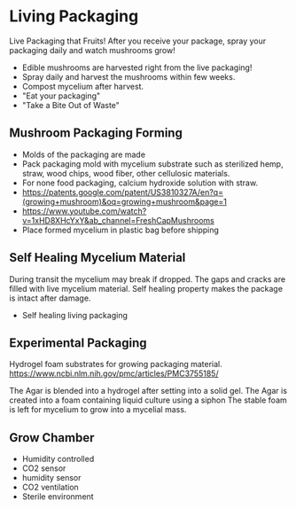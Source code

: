 # Living Packaging
Live Packaging that Fruits! After you receive your package, spray your packaging daily and watch mushrooms grow!

- Edible mushrooms are harvested right from the live packaging!
- Spray daily and harvest the mushrooms within few weeks.
- Compost mycelium after harvest.
- "Eat your packaging"
- "Take a Bite Out of Waste"

## Mushroom Packaging Forming

- Molds of the packaging are made
- Pack packaging mold with mycelium substrate such as sterilized hemp, straw, wood chips, wood fiber, other cellulosic materials.
- For none food packaging, calcium hydroxide solution with straw.
- https://patents.google.com/patent/US3810327A/en?q=(growing+mushroom)&oq=growing+mushroom&page=1
- https://www.youtube.com/watch?v=1xHD8XHcYxY&ab_channel=FreshCapMushrooms
- Place formed mycelium in plastic bag before shipping

## Self Healing Mycelium Material

During transit the mycelium may break if dropped. The gaps and cracks are filled with live mycelium material. Self healing property makes the package is intact after damage.

- Self healing living packaging

## Experimental Packaging

Hydrogel foam substrates for growing packaging material.
https://www.ncbi.nlm.nih.gov/pmc/articles/PMC3755185/

The Agar is blended into a hydrogel after setting into a solid gel.
The Agar is created into a foam containing liquid culture using a siphon
The stable foam is left for mycelium to grow into a mycelial mass.


## Grow Chamber

- Humidity controlled
- CO2 sensor
- humidity sensor
- CO2 ventilation
- Sterile environment

